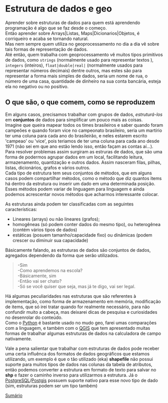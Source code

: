 # Estrutura de dados e geo

Aprender sobre estruturas de dados para quem está aprendendo programação é algo que se faz desde o começo.  
Então aprender sobre Arrays|Listas, Maps|Dicionarios|Objetos, é corriqueiro e acaba se tornando natural.  
Mas nem sempre quem utiliza no geoprocessamento no dia a dia vê sobre tais formas de representação de dados.  
Até então, quem trabalha com geoprocessamento vê muitos tipos primitivos de dados, como `strings` (normalmente usado para representar textos ), `integers` (inteiros), `float|double|real|` (normalmente usados para representar números decimais) dentre outros, mas estes são para representar a forma mais simples de dados, seria um nome de rua, o número de uma casa, quantidade de dinheiro na sua conta bancária, esteja ela no negativo ou no positivo. 

## O que são, o que comem, como se reproduzem

Em alguns casos, precisamos trabalhar com grupos de dados, *estruturá-los* em **conjuntos** de dados para simplificar um pouco mais as coisas.  
Imagine que queira mapear todos os times brasileiros e saber quando foram campeões e quando foram vice no campeonato brasileiro, seria um martírio ter uma coluna para cada ano do brasileirão, e neles estarem escrito 'campeao' ou 'vice', pois teriamos de ter uma coluna para cada ano desde 1971 (não sei em que ano estão lendo isso, então façam as contas aí...). Para resolver problemas assim surgiram as estruras de dados, que são uma forma de podermos agrupar dados em um local, facilitando leitura, armazenamento, quantização e outros dados. Assim nasceram filas, pilhas, listas, dicionários, grafos e vários outros.  
Cada tipo de estrutura tem seus conjuntos de métodos, que em alguns casos podem compartilhar métodos, como o método que diz quantos items há dentro da estrutura ou inserir um dado em uma determinada posição. Esses métodos podem variar de linguagem para linguagem e ainda podemos acrescentar novos métodos que acharmos interessante colocar.

As estruturas ainda podem ter classificadas com as seguintes características:

- Lineares (arrays) ou não lineares (grafos);  
- homogêneas (só podem conter dados do mesmo tipo), ou heterogênea (contém vários tipos de dados)
- estáticas (posuem tamanho/capacidade fixo) ou dinãmicas (podem crescer ou diminuir sua capacidade)

Básicamente falando, as estruturas de dados são conjuntos de dados, agregados dependendo da forma que serão utilizados.

>-Sim  
>-Como aprendemos na escola?  
>-Básicamente, sim  
>-Então vai ser chato?  
>-Só se você quiser que seja, mas já te digo, vai ser legal.

Há algumas peculiaridades nas estruturas que são referentes à implementação, como forma de armazenamento em memória, modificação de items, que só irei tratar quando for realmente necessário, para não confundir muito a cabeça, mas deixarei dicas de pesquisa e curiosidades no desenrolar do conteúdo.  
Como o [Python](www.python.org) é bastante usado no mudo geo, farei umas comparações com a linguagem, e também com o [QGIS](www.qgis.org) que tem apresentado muitas formas de trabalhar algumas estruturas de dados na calculadora de campo nativamente.

Vale a pena salientar que trabalhar com estruturas de dados pode receber uma certa influênca dos formatos de dados geográficos que estamos utilizando, um exemplo é que o tão utilizado (eka) __shapefile__ não possui suporte para muitos tipos de dados nas colunas da tabela de atributos, então podemos converter a estrutura em formato de texto para salvar no __shp__ e fazer o caminho inverso para utilizarmos a estrutura. Já o [PostgreSQL](https://www.postgresql.org)/[Postgis](https://postgis.net) possuem suporte nativo para esse novo tipo de dado (sim, estruturas podem ser um tipo também)

[Sumário](./SUMARIO.md)

